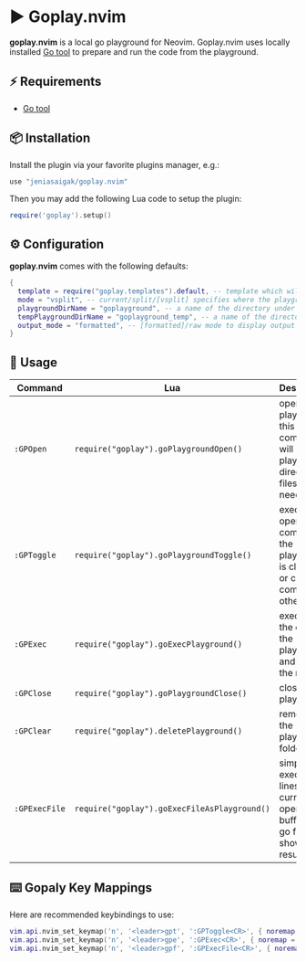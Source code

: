 # ▶️  Goplay.nvim

**goplay.nvim** is a local go playground for Neovim. Goplay.nvim uses locally installed [Go tool](https://pkg.go.dev/cmd/go) to prepare and run the code from the playground.

## ⚡️ Requirements

- [Go tool](https://pkg.go.dev/cmd/go)

## 📦 Installation

Install the plugin via your favorite plugins manager, e.g.:

```lua
use "jeniasaigak/goplay.nvim"
```

Then you may add the following Lua code to setup the plugin:

<!-- bootstrap:start -->

```lua
require('goplay').setup()
```

<!-- bootstrap:end -->

## ⚙️  Configuration

**goplay.nvim** comes with the following defaults:

<!-- config:start -->

```lua
{
  template = require("goplay.templates").default, -- template which will be used as the default content for the playground
  mode = "vsplit", -- current/split/[vsplit] specifies where the playground will be opened
  playgroundDirName = "goplayground", -- a name of the directory under GOPATH/src where the playground will be saved
  tempPlaygroundDirName = "goplayground_temp", -- a name of the directory under GOPATH/src where the temporary playground will be saved. This option is used when you need to execute a file
  output_mode = "formatted", -- [formatted]/raw mode to display output
}
```

<!-- config:end -->

## 🚀 Usage

<!-- commands:start -->

| Command                   | Lua                                          | Description                                                                                  |
| ------------------------- | -------------------------------------------- | -------------------------------------------------------------------------------------------- |
| `:GPOpen`                 | `require("goplay").goPlaygroundOpen()`       | opens a playground; this command will prepare playground directory & files if needed         |
| `:GPToggle`               | `require("goplay").goPlaygroundToggle()`     | executes open command if the playground is closed, or close command otherwise                |
| `:GPExec`                 | `require("goplay").goExecPlayground()`       | executes the code at the playground and prints the results                                   |
| `:GPClose`                | `require("goplay").goPlaygroundClose()`      | close a playground                                                                           |
| `:GPClear`                | `require("goplay").deletePlayground()`       | removes the playground folder                                                                |
| `:GPExecFile`             | `require("goplay").goExecFileAsPlayground()` | simply execute lines from currently opened buffer as go file and show the results            |

<!-- commands:end -->

## ⌨️  Gopaly Key Mappings

Here are recommended keybindings to use:

```lua
vim.api.nvim_set_keymap('n', '<leader>gpt', ':GPToggle<CR>', { noremap = true, silent = true })
vim.api.nvim_set_keymap('n', '<leader>gpe', ':GPExec<CR>', { noremap = true, silent = true })
vim.api.nvim_set_keymap('n', '<leader>gpf', ':GPExecFile<CR>', { noremap = true, silent = true })
```
